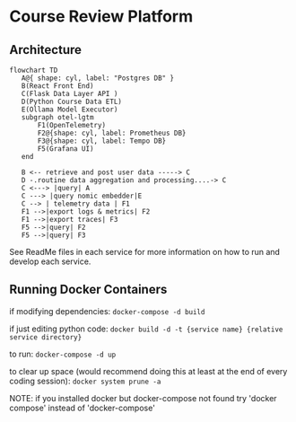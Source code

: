  # Course Review Platform


 ## Architecture

 ```mermaid
flowchart TD
    A@{ shape: cyl, label: "Postgres DB" }
    B(React Front End)
    C(Flask Data Layer API )
    D(Python Course Data ETL)
    E(Ollama Model Executor)
    subgraph otel-lgtm
        F1(OpenTelemetry)
        F2@{shape: cyl, label: Prometheus DB}
        F3@{shape: cyl, label: Tempo DB}
        F5(Grafana UI)
    end

    B <-- retrieve and post user data -----> C
    D -.routine data aggregation and processing....-> C
    C <---> |query| A
    C ---> |query nomic embedder|E
    C --> | telemetry data | F1
    F1 -->|export logs & metrics| F2
    F1 -->|export traces| F3
    F5 -->|query| F2
    F5 -->|query| F3
```

See ReadMe files in each service for more information on how to run and develop each service.

 ## Running Docker Containers
if modifying dependencies:
```docker-compose -d build```

if just editing python code:
```docker build -d -t {service name} {relative service directory}```

to run:
```docker-compose -d up```

to clear up space (would recommend doing this at least at the end of every coding session):
```docker system prune -a```

NOTE: if you installed docker but docker-compose not found try 'docker compose' instead of 'docker-compose'

